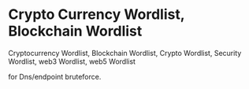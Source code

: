 # Crypto Currency Wordlist, Blockchain Wordlist
Cryptocurrency Wordlist, Blockchain Wordlist, Crypto Wordlist, Security Wordlist, 
web3 Wordlist, web5 Wordlist

for Dns/endpoint bruteforce.
